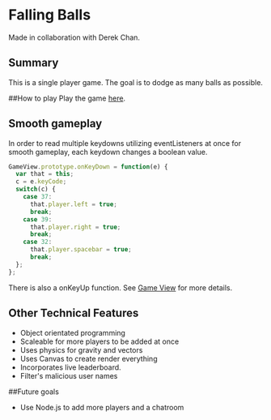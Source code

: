 # Falling Balls
Made in collaboration with Derek Chan.

## Summary
This is a single player game. The goal is to dodge as many balls as possible.

##How to play
Play the game [here](http://www.aaronccwong.com/falling-balls).

## Smooth gameplay
In order to read multiple keydowns utilizing eventListeners at once for smooth gameplay, each keydown changes a boolean value.

```javascript
GameView.prototype.onKeyDown = function(e) {
  var that = this;
  c = e.keyCode;
  switch(c) {
    case 37:
      that.player.left = true;
      break;
    case 39:
      that.player.right = true;
      break;
    case 32:
      that.player.spacebar = true;
      break;
  };
};
```
There is also a onKeyUp function. See [Game View](https://github.com/AaronCCWong/falling-balls/blob/master/lib/gameView.js) for more details.

## Other Technical Features
- Object orientated programming
- Scaleable for more players to be added at once
- Uses physics for gravity and vectors
- Uses Canvas to create render everything
- Incorporates live leaderboard.
- Filter's malicious user names

##Future goals
- Use Node.js to add more players and a chatroom

